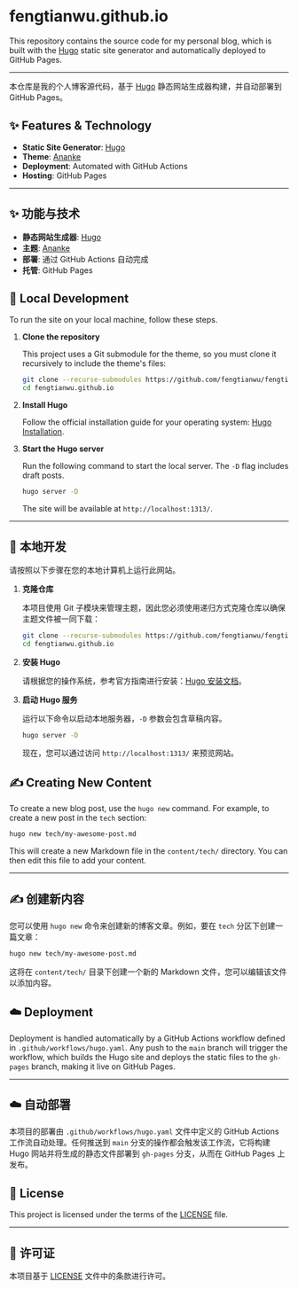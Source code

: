 # fengtianwu.github.io

This repository contains the source code for my personal blog, which is built with the [Hugo](https://gohugo.io/) static site generator and automatically deployed to GitHub Pages.

---

本仓库是我的个人博客源代码，基于 [Hugo](https://gohugo.io/) 静态网站生成器构建，并自动部署到 GitHub Pages。

## ✨ Features & Technology
*   **Static Site Generator**: [Hugo](https://gohugo.io/)
*   **Theme**: [Ananke](https://github.com/theNewDynamic/gohugo-theme-ananke)
*   **Deployment**: Automated with GitHub Actions
*   **Hosting**: GitHub Pages

---

## ✨ 功能与技术
*   **静态网站生成器**: [Hugo](https.gohugo.io/)
*   **主题**: [Ananke](https://github.com/theNewDynamic/gohugo-theme-ananke)
*   **部署**: 通过 GitHub Actions 自动完成
*   **托管**: GitHub Pages

## 🚀 Local Development

To run the site on your local machine, follow these steps.

1.  **Clone the repository**

    This project uses a Git submodule for the theme, so you must clone it recursively to include the theme's files:
    ```bash
    git clone --recurse-submodules https://github.com/fengtianwu/fengtianwu.github.io.git
    cd fengtianwu.github.io
    ```

2.  **Install Hugo**

    Follow the official installation guide for your operating system: [Hugo Installation](https://gohugo.io/installation/).

3.  **Start the Hugo server**

    Run the following command to start the local server. The `-D` flag includes draft posts.
    ```bash
    hugo server -D
    ```
    The site will be available at `http://localhost:1313/`.

---

## 🚀 本地开发

请按照以下步骤在您的本地计算机上运行此网站。

1.  **克隆仓库**

    本项目使用 Git 子模块来管理主题，因此您必须使用递归方式克隆仓库以确保主题文件被一同下载：
    ```bash
    git clone --recurse-submodules https://github.com/fengtianwu/fengtianwu.github.io.git
    cd fengtianwu.github.io
    ```

2.  **安装 Hugo**

    请根据您的操作系统，参考官方指南进行安装：[Hugo 安装文档](https://gohugo.io/installation/)。

3.  **启动 Hugo 服务**

    运行以下命令以启动本地服务器，`-D` 参数会包含草稿内容。
    ```bash
    hugo server -D
    ```
    现在，您可以通过访问 `http://localhost:1313/` 来预览网站。

## ✍️ Creating New Content

To create a new blog post, use the `hugo new` command. For example, to create a new post in the `tech` section:
```bash
hugo new tech/my-awesome-post.md
```
This will create a new Markdown file in the `content/tech/` directory. You can then edit this file to add your content.

---

## ✍️ 创建新内容

您可以使用 `hugo new` 命令来创建新的博客文章。例如，要在 `tech` 分区下创建一篇文章：
```bash
hugo new tech/my-awesome-post.md
```
这将在 `content/tech/` 目录下创建一个新的 Markdown 文件，您可以编辑该文件以添加内容。

## ☁️ Deployment

Deployment is handled automatically by a GitHub Actions workflow defined in `.github/workflows/hugo.yaml`. Any push to the `main` branch will trigger the workflow, which builds the Hugo site and deploys the static files to the `gh-pages` branch, making it live on GitHub Pages.

---

## ☁️ 自动部署

本项目的部署由 `.github/workflows/hugo.yaml` 文件中定义的 GitHub Actions 工作流自动处理。任何推送到 `main` 分支的操作都会触发该工作流，它将构建 Hugo 网站并将生成的静态文件部署到 `gh-pages` 分支，从而在 GitHub Pages 上发布。

## 📄 License

This project is licensed under the terms of the [LICENSE](./LICENSE) file.

---

## 📄 许可证

本项目基于 [LICENSE](./LICENSE) 文件中的条款进行许可。